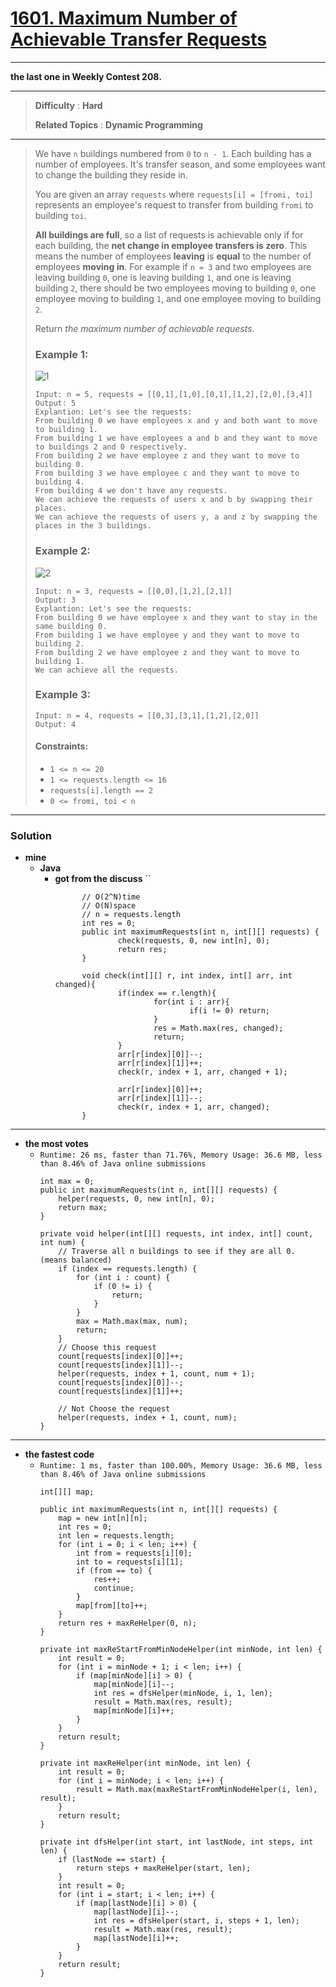 # [1601. Maximum Number of Achievable Transfer Requests](https://leetcode.com/problems/maximum-number-of-achievable-transfer-requests/)
---

**the last one in Weekly Contest 208.**

---

> **Difficulty** : **Hard**
>
> **Related Topics** : **Dynamic Programming**

---

> We have `n` buildings numbered from `0` to `n - 1`. Each building has a number of employees.
> It's transfer season, and some employees want to change the building they reside in.
>
> You are given an array `requests` where `requests[i] = [fromi, toi]` represents an employee's request to transfer from building `fromi` to building `toi`.
>
> **All buildings are full**, so a list of requests is achievable only if for each building, the **net change in employee transfers is zero**.
> This means the number of employees **leaving** is **equal** to the number of employees **moving in**.
> For example if `n = 3` and two employees are leaving building `0`, one is leaving building `1`, and one is leaving building `2`,
> there should be two employees moving to building `0`, one employee moving to building `1`, and one employee moving to building `2`.
>
> Return *the maximum number of achievable requests*.
>
>
>
> ### Example 1:
> ![1](https://assets.leetcode.com/uploads/2020/09/10/move1.jpg)
> ```
> Input: n = 5, requests = [[0,1],[1,0],[0,1],[1,2],[2,0],[3,4]]
> Output: 5
> Explantion: Let's see the requests:
> From building 0 we have employees x and y and both want to move to building 1.
> From building 1 we have employees a and b and they want to move to buildings 2 and 0 respectively.
> From building 2 we have employee z and they want to move to building 0.
> From building 3 we have employee c and they want to move to building 4.
> From building 4 we don't have any requests.
> We can achieve the requests of users x and b by swapping their places.
> We can achieve the requests of users y, a and z by swapping the places in the 3 buildings.
> ```
>
> ### Example 2:
> ![2](https://assets.leetcode.com/uploads/2020/09/10/move2.jpg)
> ```
> Input: n = 3, requests = [[0,0],[1,2],[2,1]]
> Output: 3
> Explantion: Let's see the requests:
> From building 0 we have employee x and they want to stay in the same building 0.
> From building 1 we have employee y and they want to move to building 2.
> From building 2 we have employee z and they want to move to building 1.
> We can achieve all the requests.
> ```
>
> ### Example 3:
> ```
> Input: n = 4, requests = [[0,3],[3,1],[1,2],[2,0]]
> Output: 4
> ```
>
> #### Constraints:
> * `1 <= n <= 20`
> * `1 <= requests.length <= 16`
> * `requests[i].length == 2`
> * `0 <= fromi, toi < n`

---


### Solution
* **mine**
  * **Java**
    * **got from the discuss** ``
      ```
			// O(2^N)time
			// O(N)space
			// n = requests.length
			int res = 0;
			public int maximumRequests(int n, int[][] requests) {
					check(requests, 0, new int[n], 0);
					return res;
			}

			void check(int[][] r, int index, int[] arr, int changed){
					if(index == r.length){
							for(int i : arr){
									if(i != 0) return;
							}
							res = Math.max(res, changed);
							return;
					}
					arr[r[index][0]]--;
					arr[r[index][1]]++;
					check(r, index + 1, arr, changed + 1);

					arr[r[index][0]]++;
					arr[r[index][1]]--;
					check(r, index + 1, arr, changed);
			}
      ```

---



* **the most votes**
  * `Runtime: 26 ms, faster than 71.76%, Memory Usage: 36.6 MB, less than 8.46% of Java online submissions`
    ```
    int max = 0;
    public int maximumRequests(int n, int[][] requests) {
        helper(requests, 0, new int[n], 0);
        return max;
    }

    private void helper(int[][] requests, int index, int[] count, int num) {
        // Traverse all n buildings to see if they are all 0. (means balanced)
        if (index == requests.length) {
            for (int i : count) {
                if (0 != i) {
                    return;
                }
            }
            max = Math.max(max, num);
            return;
        }
		// Choose this request
        count[requests[index][0]]++;
        count[requests[index][1]]--;
        helper(requests, index + 1, count, num + 1);
        count[requests[index][0]]--;
        count[requests[index][1]]++;

		// Not Choose the request
        helper(requests, index + 1, count, num);
    }
    ```

---

* **the fastest code**
  * `Runtime: 1 ms, faster than 100.00%, Memory Usage: 36.6 MB, less than 8.46% of Java online submissions`
    ```
    int[][] map;

    public int maximumRequests(int n, int[][] requests) {
        map = new int[n][n];
        int res = 0;
        int len = requests.length;
        for (int i = 0; i < len; i++) {
            int from = requests[i][0];
            int to = requests[i][1];
            if (from == to) {
                res++;
                continue;
            }
            map[from][to]++;
        }
        return res + maxReHelper(0, n);
    }

    private int maxReStartFromMinNodeHelper(int minNode, int len) {
        int result = 0;
        for (int i = minNode + 1; i < len; i++) {
            if (map[minNode][i] > 0) {
                map[minNode][i]--;
                int res = dfsHelper(minNode, i, 1, len);
                result = Math.max(res, result);
                map[minNode][i]++;
            }
        }
        return result;
    }

    private int maxReHelper(int minNode, int len) {
        int result = 0;
        for (int i = minNode; i < len; i++) {
            result = Math.max(maxReStartFromMinNodeHelper(i, len), result);
        }
        return result;
    }

    private int dfsHelper(int start, int lastNode, int steps, int len) {
        if (lastNode == start) {
            return steps + maxReHelper(start, len);
        }
        int result = 0;
        for (int i = start; i < len; i++) {
            if (map[lastNode][i] > 0) {
                map[lastNode][i]--;
                int res = dfsHelper(start, i, steps + 1, len);
                result = Math.max(res, result);
                map[lastNode][i]++;
            }
        }
        return result;
    }
    ```


